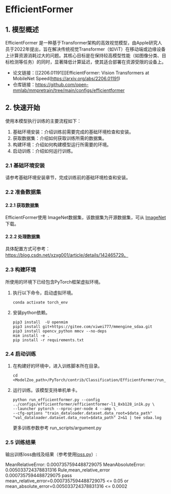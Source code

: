 # EfficientFormer
## 1. 模型概述
EfficientFormer 是一种基于Transformer架构的高效视觉模型，由Apple研究人员于2022年提出，旨在解决传统视觉Transformer（如ViT）在移动端或边缘设备上计算资源消耗过大的问题。其核心目标是在保持较高模型性能（如图像分类、目标检测等任务）的同时，显著降低计算延迟，使其适合部署在资源受限的设备上。
- 论文链接：[[2206.01191]]]EfficientFormer: Vision Transformers at MobileNet Speed(https://arxiv.org/abs/2206.01191)
- 仓库链接：https://github.com/open-mmlab/mmpretrain/tree/main/configs/efficientformer
## 2. 快速开始
使用本模型执行训练的主要流程如下：
1. 基础环境安装：介绍训练前需要完成的基础环境检查和安装。
2. 获取数据集：介绍如何获取训练所需的数据集。
3. 构建环境：介绍如何构建模型运行所需要的环境。
4. 启动训练：介绍如何运行训练。

### 2.1 基础环境安装

请参考基础环境安装章节，完成训练前的基础环境检查和安装。

### 2.2 准备数据集
#### 2.2.1 获取数据集
EfficientFormer使用 ImageNet数据集，该数据集为开源数据集，可从 [ImageNet](https://image-net.org/) 下载。

#### 2.2.2 处理数据集
具体配置方式可参考：https://blog.csdn.net/xzxg001/article/details/142465729。

### 2.3 构建环境

所使用的环境下已经包含PyTorch框架虚拟环境。
1. 执行以下命令，启动虚拟环境。
    ```
    conda activate torch_env
    ```
2. 安装python依赖。
    ```
    pip3 install  -U openmim 
    pip3 install git+https://gitee.com/xiwei777/mmengine_sdaa.git 
    pip3 install opencv_python mmcv --no-deps
    mim install -e .
    pip install -r requirements.txt
    ```
### 2.4 启动训练

1. 在构建好的环境中，进入训练脚本所在目录。
    ```
    cd <ModelZoo_path>/PyTorch/contrib/Classification/EfficientFormer/run_scripts
    ```

2. 运行训练。该模型支持单机单卡。
    ```
   python run_efficientformer.py --config ../configs/efficientformer/efficientformer-l1_8xb128_in1k.py \
    --launcher pytorch --nproc-per-node 4 --amp \
    --cfg-options "train_dataloader.dataset.data_root=$data_path" "val_dataloader.dataset.data_root=$data_path" 2>&1 | tee sdaa.log
   ```
    更多训练参数参考 run_scripts/argument.py

### 2.5 训练结果
输出训练loss曲线及结果（参考使用[loss.py](./run_scripts/loss.py)）: 

MeanRelativeError: 0.0007357594488729075
MeanAbsoluteError: 0.005033724378831316
Rule,mean_relative_error 0.0007357594488729075
pass mean_relative_error=0.0007357594488729075 <= 0.05 or mean_absolute_error=0.005033724378831316 <= 0.0002